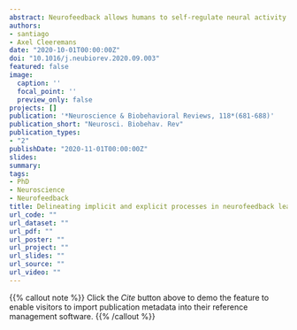 ```yaml
---
abstract: Neurofeedback allows humans to self-regulate neural activity in specific brain regions and is considered a promising tool for psychiatric interventions. Recently, methods have been developed to use neurofeedback implicitly, prompting a theoretical debate on the role of awareness in neurofeedback learning. We offer a critical review of the role of awareness in neurofeedback learning, with a special focus on recently developed neurofeedback paradigms. We detail differences in instructions and propose a fine-grained categorization of tasks based on the degree of involvement of explicit and implicit processes. Finally, we review the methods used to measure awareness in neurofeedback and propose new candidate measures. We conclude that explicit processes cannot be eschewed in most current implicit tasks that have explicit goals, and suggest ways in which awareness could be better measured in the future. Investigating awareness during learning will help understand the learning mechanisms underlying neurofeedback learning and will help shape future tasks.
authors:
- santiago
- Axel Cleeremans
date: "2020-10-01T00:00:00Z"
doi: "10.1016/j.neubiorev.2020.09.003"
featured: false
image:
  caption: ''
  focal_point: ''
  preview_only: false
projects: []
publication: '*Neuroscience & Biobehavioral Reviews, 118*(681-688)'
publication_short: "Neurosci. Biobehav. Rev"
publication_types:
- "2"
publishDate: "2020-11-01T00:00:00Z"
slides: 
summary: 
tags:
- PhD
- Neuroscience
- Neurofeedback
title: Delineating implicit and explicit processes in neurofeedback learning
url_code: ""
url_dataset: ""
url_pdf: ""
url_poster: ""
url_project: ""
url_slides: ""
url_source: ""
url_video: ""
---
```


{{% callout note %}}
Click the *Cite* button above to demo the feature to enable visitors to import publication metadata into their reference management software.
{{% /callout %}}

